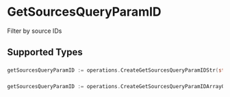 # GetSourcesQueryParamID

Filter by source IDs


## Supported Types

### 

```go
getSourcesQueryParamID := operations.CreateGetSourcesQueryParamIDStr(string{/* values here */})
```

### 

```go
getSourcesQueryParamID := operations.CreateGetSourcesQueryParamIDArrayOfstr([]string{/* values here */})
```

